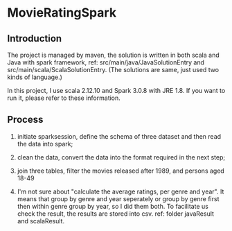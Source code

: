# MovieRatingSpark


## Introduction

The project is managed by maven, the solution is written in both scala and Java with spark framework, ref: src/main/java/JavaSolutionEntry and src/main/scala/ScalaSolutionEntry. (The solutions are same, just used two kinds of language.)

In this project, I use scala 2.12.10 and Spark 3.0.8 with JRE 1.8. If you want to run it, please refer to these information. 



## Process

1. initiate sparksession, define the schema of three dataset and then read the data into spark;

2. clean the data, convert the data into the format required in the next step;

3. join three tables, filter the movies released after 1989, and persons aged 18-49

4. I'm not sure about "calculate the average ratings, per genre and year". It means that group by genre and year seperately or group by genre first then within genre group by year, so I did them both. 
To facilitate us check the result, the results are stored into csv. ref: folder javaResult and scalaResult.
